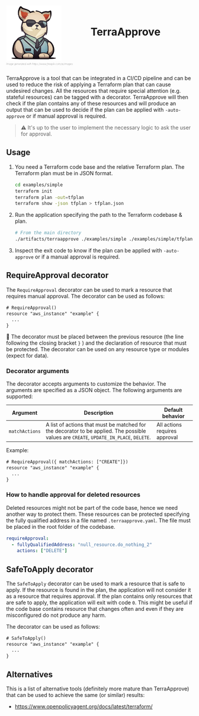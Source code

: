 <div style="display: flex; align-items: center; margin-bottom: 18px">
  <div>
    <img src="./artifacts/terrapprove-ai-generated-logo.png"  width="150" height="150" alt="logo generated with https://www.freepik.com/ai/images">
    <p style="font-size: 0.5em;
    font-style: italic;
      font-weight: lighter;
      margin-top: 0;">
    Image generated with https://www.freepik.com/ai/images
    </p>
  </div>
    <p style="font-size: 2em;
      font-weight: bold;
      margin-top: 0; margin-left: 48px">
    TerraApprove
    </p>
</div>

TerraApprove is a tool that can be integrated in a CI/CD pipeline and can be used to reduce the risk of applying a Terraform plan that can cause undesired changes. All the resources that require special attention (e.g. stateful resources) can be tagged with a decorator. TerraApprove will then check if the plan contains any of these resources and will produce an output that can be used to decide if the plan can be applied with `-auto-approve` or if manual approval is required.

> :warning: It's up to the user to implement the necessary logic to ask the user for approval.

## Usage

1. You need a Terraform code base and the relative Terraform plan. The Terraform plan must be in JSON format.

   ```bash
   cd examples/simple
   terraform init
   terraform plan -out=tfplan
   terraform show -json tfplan > tfplan.json
   ```

2. Run the application specifying the path to the Terraform codebase & plan.

   ```bash
   # From the main directory
   ./artifacts/terraapprove ./examples/simple ./examples/simple/tfplan.json
   ```

3. Inspect the exit code to know if the plan can be applied with `-auto-approve` or if a manual approval is required.

## RequireApproval decorator

The `RequireApproval` decorator can be used to mark a resource that requires manual approval. The decorator can be used as follows:

```hcl
# RequireApproval()
resource "aws_instance" "example" {
  ...
}
```

:memo: The decorator must be placed between the previous resource (the line following the closing bracket `}` ) and the declaration of resource that must be protected. The decorator can be used on any resource type or modules (expect for data).

### Decorator arguments

The decorator accepts arguments to customize the behavior. The arguments are specified as a JSON object. The following arguments are supported:

| Argument       | Description                                                                                                                            | Default behavior              |
| -------------- | -------------------------------------------------------------------------------------------------------------------------------------- | ----------------------------- |
| `matchActions` | A list of actions that must be matched for the decorator to be applied. The possible values are `CREATE`, `UPDATE_IN_PLACE`, `DELETE`. | All actions requires approval |

Example:

```hcl
# RequireApproval({ matchActions: ["CREATE"]})
resource "aws_instance" "example" {
  ...
}
```

### How to handle approval for deleted resources

Deleted resources might not be part of the code base, hence we need another way to protect them. These resources can be protected specifying the fully qualified address in a file named `.terraapprove.yaml`. The file must be placed in the root folder of the codebase.

```yaml
requireApproval:
  - fullyQualifiedAddress: "null_resource.do_nothing_2"
    actions: ["DELETE"]
```

## SafeToApply decorator

The `SafeToApply` decorator can be used to mark a resource that is safe to apply. If the resource is found in the plan, the application will not consider it as a resource that requires approval. If the plan contains only resources that are safe to apply, the application will exit with code `0`. This might be useful if the code base contains resource that changes often and even if they are misconfigured do not produce any harm.

The decorator can be used as follows:

```hcl
# SafeToApply()
resource "aws_instance" "example" {
  ...
}
```

## Alternatives

This is a list of alternative tools (definitely more mature than TerraApprove) that can be used to achieve the same (or similar) results:

- https://www.openpolicyagent.org/docs/latest/terraform/
